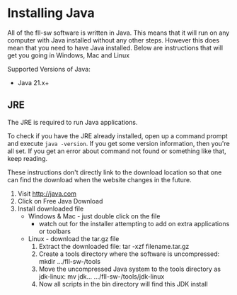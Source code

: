 Installing Java
===============
All of the fll-sw software is written in Java. This means that it will run on any computer with Java installed without any other steps. However this does mean that you need to have Java installed. Below are instructions that will get you going in Windows, Mac and Linux

Supported Versions of Java:
  * Java 21.x+

JRE
-----
The JRE is required to run Java applications.

To check if you have the JRE already installed, open up a command prompt and execute `java -version`. If you get some version information, then you're all set. If you get an error about command not found or something like that, keep reading.

These instructions don't directly link to the download location so that one can find the download when the website changes in the future.

  1. Visit http://java.com
  1. Click on Free Java Download
  1. Install downloaded file
      * Windows & Mac - just double click on the file
        * watch out for the installer attempting to add on extra applications or toolbars
      * Linux - download the tar.gz file
        1. Extract the downloaded file: tar -xzf filename.tar.gz
        2. Create a tools directory where the software is uncompressed: mkdir .../fll-sw-<version>/tools
        3. Move the uncompressed Java system to the tools directory as jdk-linux: mv jdk... .../fll-sw-<version>/tools/jdk-linux
        4. Now all scripts in the bin directory will find this JDK install
